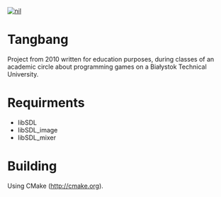 [![nil](http://adam.skobo.pl/wp-content/uploads/2014/12/tangbang06-430x283.png)](https://www.youtube.com/watch?v=M03VRuG0qH0&feature=youtu.be)

# Tangbang

Project from 2010 written for education purposes, during classes of an
academic circle about programming games on a Białystok Technical
University.

# Requirments

- libSDL
- libSDL_image
- libSDL_mixer

# Building

Using CMake (http://cmake.org).